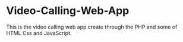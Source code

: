 # Video-Calling-Web-App
This is the video calling web app create through the PHP and some of HTML Css and JavaScript.
